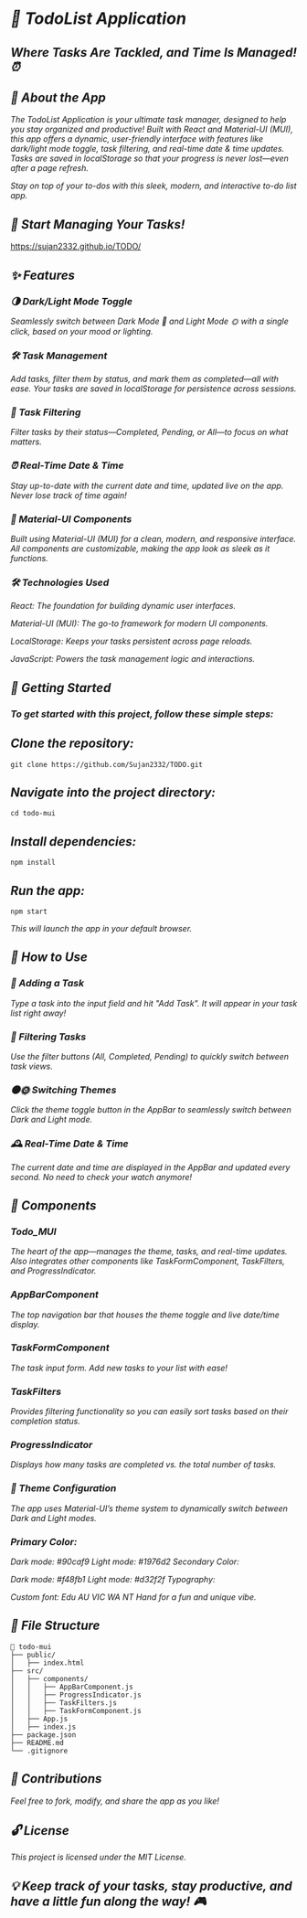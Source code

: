 # *📝 TodoList Application*
## *Where Tasks Are Tackled, and Time Is Managed! ⏰*

## *🌟 About the App*

*The TodoList Application is your ultimate task manager, designed to help you stay organized and productive! Built with React and Material-UI (MUI), this app offers a dynamic, user-friendly interface with features like dark/light mode toggle, task filtering, and real-time date & time updates. Tasks are saved in localStorage so that your progress is never lost—even after a page refresh.*

*Stay on top of your to-dos with this sleek, modern, and interactive to-do list app.*

## *🎯 Start Managing Your Tasks!*

https://sujan2332.github.io/TODO/

## *✨ Features*

### *🌗 Dark/Light Mode Toggle*
*Seamlessly switch between Dark Mode 🌙 and Light Mode 🌞 with a single click, based on your mood or lighting.*

### *🛠️ Task Management*
*Add tasks, filter them by status, and mark them as completed—all with ease.
Your tasks are saved in localStorage for persistence across sessions.*

### *🔎 Task Filtering*
*Filter tasks by their status—Completed, Pending, or All—to focus on what matters.*

### *⏰ Real-Time Date & Time*
*Stay up-to-date with the current date and time, updated live on the app. Never lose track of time again!*

### *🎨 Material-UI Components*
*Built using Material-UI (MUI) for a clean, modern, and responsive interface. All components are customizable, making the app look as sleek as it functions.*

### *🛠️ Technologies Used*

*React: The foundation for building dynamic user interfaces.*

*Material-UI (MUI): The go-to framework for modern UI components.*

*LocalStorage: Keeps your tasks persistent across page reloads.*

*JavaScript: Powers the task management logic and interactions.*

## *🚀 Getting Started*

### *To get started with this project, follow these simple steps:*

## *Clone the repository:*

```
git clone https://github.com/Sujan2332/TODO.git
```

## *Navigate into the project directory:*

```
cd todo-mui
```
 
## *Install dependencies:*

```
npm install
```
 
## *Run the app:*

```
npm start
```

*This will launch the app in your default browser.*

## *📲 How to Use*

### *📝 Adding a Task*
*Type a task into the input field and hit "Add Task". It will appear in your task list right away!*
### *🔎 Filtering Tasks*
*Use the filter buttons (All, Completed, Pending) to quickly switch between task views.*
### *🌑🌞 Switching Themes*
*Click the theme toggle button in the AppBar to seamlessly switch between Dark and Light mode.*
### *🕰️ Real-Time Date & Time*
*The current date and time are displayed in the AppBar and updated every second. No need to check your watch anymore!*

## *🧩 Components*

### *Todo_MUI*
*The heart of the app—manages the theme, tasks, and real-time updates. Also integrates other components like TaskFormComponent, TaskFilters, and ProgressIndicator.*

### *AppBarComponent*
*The top navigation bar that houses the theme toggle and live date/time display.*

### *TaskFormComponent*
*The task input form. Add new tasks to your list with ease!*

### *TaskFilters*
*Provides filtering functionality so you can easily sort tasks based on their completion status.*

### *ProgressIndicator*
*Displays how many tasks are completed vs. the total number of tasks.*

### *🎨 Theme Configuration*
*The app uses Material-UI’s theme system to dynamically switch between Dark and Light modes.*

### *Primary Color:*

*Dark mode: #90caf9
Light mode: #1976d2
Secondary Color:*

*Dark mode: #f48fb1
Light mode: #d32f2f
Typography:*

*Custom font: Edu AU VIC WA NT Hand for a fun and unique vibe.*

## *📁 File Structure*

```
📂 todo-mui  
├── public/  
│   ├── index.html  
├── src/  
│   ├── components/  
│   │   ├── AppBarComponent.js  
│   │   ├── ProgressIndicator.js  
│   │   ├── TaskFilters.js  
│   │   ├── TaskFormComponent.js  
│   ├── App.js  
│   ├── index.js  
├── package.json  
├── README.md  
└── .gitignore
```

## *🤝 Contributions*

*Feel free to fork, modify, and share the app as you like!*

## *🔓 License*

*This project is licensed under the MIT License.*

## *💡 Keep track of your tasks, stay productive, and have a little fun along the way! 🎮*
